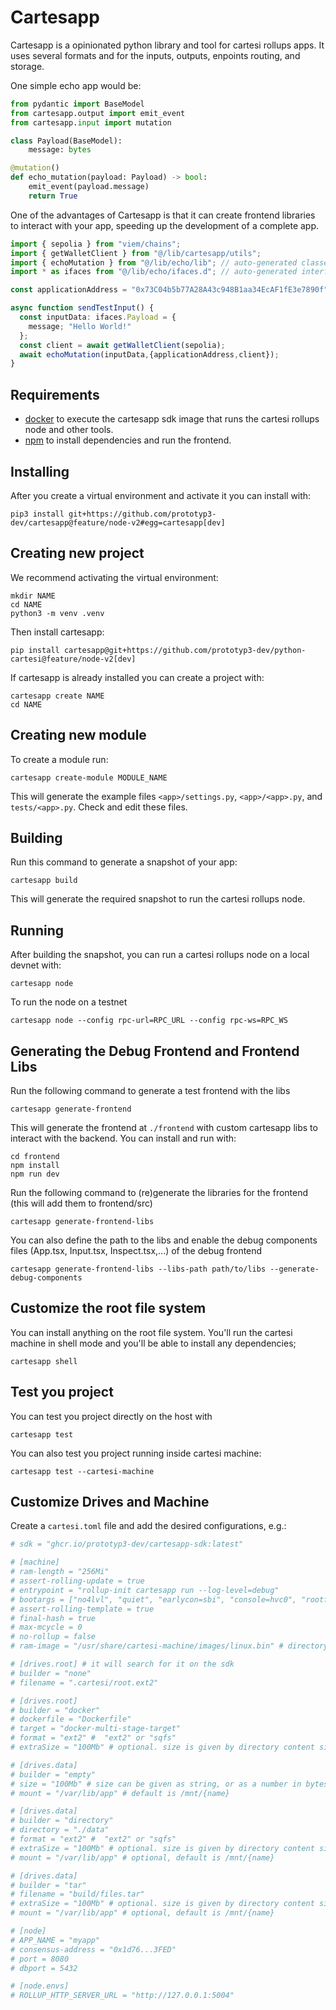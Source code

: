 # Cartesapp

Cartesapp is a opinionated python library and tool for cartesi rollups apps. It uses several formats and for the inputs, outputs, enpoints routing, and storage.

One simple echo app would be:

```python
from pydantic import BaseModel
from cartesapp.output import emit_event
from cartesapp.input import mutation

class Payload(BaseModel):
    message: bytes

@mutation()
def echo_mutation(payload: Payload) -> bool:
    emit_event(payload.message)
    return True
```

One of the advantages of Cartesapp is that it can create frontend libraries to interact with your app, speeding up the development of a complete app.

```typescript
import { sepolia } from "viem/chains";
import { getWalletClient } from "@/lib/cartesapp/utils";
import { echoMutation } from "@/lib/echo/lib"; // auto-generated classes and functions
import * as ifaces from "@/lib/echo/ifaces.d"; // auto-generated interfaces

const applicationAddress = "0x73C04b5b77A28A43c948B1aa34EcAF1fE3e7890f";

async function sendTestInput() {
  const inputData: ifaces.Payload = {
    message; "Hello World!"
  };
  const client = await getWalletClient(sepolia);
  await echoMutation(inputData,{applicationAddress,client});
}
```

## Requirements

- [docker](https://docs.docker.com/) to execute the cartesapp sdk image that runs the cartesi rollups node and other tools.
- [npm](https://docs.npmjs.com/cli/v9/configuring-npm/install) to install dependencies and run the frontend.

## Installing

After you create a virtual environment and activate it you can install with:

```shell
pip3 install git+https://github.com/prototyp3-dev/cartesapp@feature/node-v2#egg=cartesapp[dev]
```

## Creating new project

We recommend activating the virtual environment:

```shell
mkdir NAME
cd NAME
python3 -m venv .venv
```

Then install cartesapp:

```shell
pip install cartesapp@git+https://github.com/prototyp3-dev/python-cartesi@feature/node-v2[dev]
```

If cartesapp is already installed you can create a project with:

```shell
cartesapp create NAME
cd NAME
```

## Creating new module

To create a module run:

```shell
cartesapp create-module MODULE_NAME
```

This will generate the example files `<app>/settings.py`, `<app>/<app>.py`, and `tests/<app>.py`. Check and edit these files.

## Building

Run this command to generate a snapshot of your app:

```shell
cartesapp build
```

This will generate the required snapshot to run the cartesi rollups node.

## Running

After building the snapshot, you can run a cartesi rollups node on a local devnet with:

```shell
cartesapp node
```

To run the node on a testnet

```shell
cartesapp node --config rpc-url=RPC_URL --config rpc-ws=RPC_WS
```

## Generating the Debug Frontend and Frontend Libs

Run the following command to generate a test frontend with the libs

```shell
cartesapp generate-frontend
```

This will generate the frontend at `./frontend` with custom cartesapp libs to interact with the backend. You can install and run with:

```shell
cd frontend
npm install
npm run dev
```

Run the following command to (re)generate the libraries for the frontend (this will add them to frontend/src)

```shell
cartesapp generate-frontend-libs
```

You can also define the path to the libs and enable the debug components files (App.tsx, Input.tsx, Inspect.tsx,...) of the debug frontend

```shell
cartesapp generate-frontend-libs --libs-path path/to/libs --generate-debug-components
```

## Customize the root file system

You can install anything on the root file system. You'll run the cartesi machine in shell mode and you'll be able to install any dependencies;

```shell
cartesapp shell
```

## Test you project

You can test you project directly on the host with

```shell
cartesapp test
```

You can also test you project running inside cartesi machine:

```shell
cartesapp test --cartesi-machine
```

## Customize Drives and Machine

Create a `cartesi.toml` file and add the desired configurations, e.g.:

```toml
# sdk = "ghcr.io/prototyp3-dev/cartesapp-sdk:latest"

# [machine]
# ram-length = "256Mi"
# assert-rolling-update = true
# entrypoint = "rollup-init cartesapp run --log-level=debug"
# bootargs = ["no4lvl", "quiet", "earlycon=sbi", "console=hvc0", "rootfstype=ext2", "root=/dev/pmem0", "rw", "init=/usr/sbin/cartesi-init"]
# assert-rolling-template = true
# final-hash = true
# max-mcycle = 0
# no-rollup = false
# ram-image = "/usr/share/cartesi-machine/images/linux.bin" # directory inside SDK image

# [drives.root] # it will search for it on the sdk
# builder = "none"
# filename = ".cartesi/root.ext2"

# [drives.root]
# builder = "docker"
# dockerfile = "Dockerfile"
# target = "docker-multi-stage-target"
# format = "ext2" #  "ext2" or "sqfs"
# extraSize = "100Mb" # optional. size is given by directory content size plus this amount

# [drives.data]
# builder = "empty"
# size = "100Mb" # size can be given as string, or as a number in bytes
# mount = "/var/lib/app" # default is /mnt/{name}

# [drives.data]
# builder = "directory"
# directory = "./data"
# format = "ext2" #  "ext2" or "sqfs"
# extraSize = "100Mb" # optional. size is given by directory content size plus this amount
# mount = "/var/lib/app" # optional, default is /mnt/{name}

# [drives.data]
# builder = "tar"
# filename = "build/files.tar"
# extraSize = "100Mb" # optional. size is given by directory content size plus this amount
# mount = "/var/lib/app" # optional, default is /mnt/{name}

# [node]
# APP_NAME = "myapp"
# consensus-address = "0x1d76...3FED"
# port = 8080
# dbport = 5432

# [node.envs]
# ROLLUP_HTTP_SERVER_URL = "http://127.0.0.1:5004"
```
